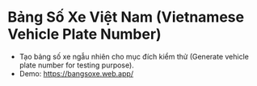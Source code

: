 # Bảng Số Xe Việt Nam (Vietnamese Vehicle Plate Number)

- Tạo bảng số xe ngẫu nhiên cho mục đích kiểm thử (Generate vehicle plate number for testing purpose).
- Demo: https://bangsoxe.web.app/
